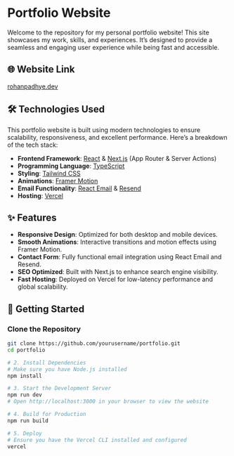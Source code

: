 # Portfolio Website

Welcome to the repository for my personal portfolio website! This site showcases my work, skills, and experiences. It’s designed to provide a seamless and engaging user experience while being fast and accessible.

## 🌐 Website Link

[rohanpadhye.dev](https://portfolio-rohan-padhyes-projects.vercel.app/)

## 🛠️ Technologies Used

This portfolio website is built using modern technologies to ensure scalability, responsiveness, and excellent performance. Here’s a breakdown of the tech stack:

- **Frontend Framework**: [React](https://reactjs.org/) & [Next.js](https://nextjs.org/) (App Router & Server Actions)
- **Programming Language**: [TypeScript](https://www.typescriptlang.org/)
- **Styling**: [Tailwind CSS](https://tailwindcss.com/)
- **Animations**: [Framer Motion](https://www.framer.com/motion/)
- **Email Functionality**: [React Email](https://react.email/) & [Resend](https://resend.com/)
- **Hosting**: [Vercel](https://vercel.com/)

## ✨ Features

- **Responsive Design**: Optimized for both desktop and mobile devices.
- **Smooth Animations**: Interactive transitions and motion effects using Framer Motion.
- **Contact Form**: Fully functional email integration using React Email and Resend.
- **SEO Optimized**: Built with Next.js to enhance search engine visibility.
- **Fast Hosting**: Deployed on Vercel for low-latency performance and global scalability.

## 🚀 Getting Started

### Clone the Repository
```bash
git clone https://github.com/yourusername/portfolio.git
cd portfolio

# 2. Install Dependencies
# Make sure you have Node.js installed
npm install

# 3. Start the Development Server
npm run dev
# Open http://localhost:3000 in your browser to view the website

# 4. Build for Production
npm run build

# 5. Deploy
# Ensure you have the Vercel CLI installed and configured
vercel
